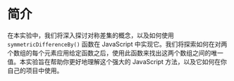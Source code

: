# 简介

在本实验中，我们将深入探讨对称差集的概念，以及如何使用 `symmetricDifferenceBy()` 函数在 JavaScript 中实现它。我们将探索如何在对两个数组的每个元素应用给定函数之后，使用此函数来找出这两个数组之间的唯一值。本实验旨在帮助你更好地理解这个强大的 JavaScript 方法，以及它如何在你自己的项目中使用。
